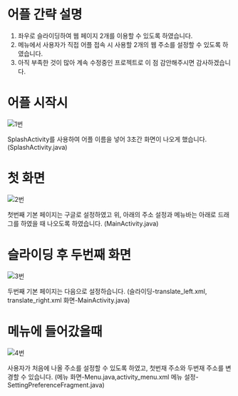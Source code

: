 # 어플 간략 설명
1. 좌우로 슬라이딩하여 웹 페이지 2개를 이용할 수 있도록 하였습니다.
2. 메뉴에서 사용자가 직접 어플 접속 시 사용할 2개의 웹 주소를 설정할 수 있도록 하였습니다.
3. 아직 부족한 것이 많아 계속 수정중인 프로젝트로 이 점 감안해주시면 감사하겠습니다.


# 어플 시작시
![1번](https://user-images.githubusercontent.com/51709213/66035709-9e6e2200-e546-11e9-93c4-39963ad67328.png)

SplashActivity를 사용하여 어플 이름을 넣어 3초간 화면이 나오게 했습니다.
(SplashActivity.java)


# 첫 화면
![2번](https://user-images.githubusercontent.com/51709213/66036080-5f8c9c00-e547-11e9-8f21-d5f3417df2a4.png)

첫번째 기본 페이지는 구글로 설정하였고 위, 아래의 주소 설정과 메뉴바는 아래로 드래그를 하였을 때 나오도록 하였습니다.
(MainActivity.java)


# 슬라이딩 후 두번째 화면
![3번](https://user-images.githubusercontent.com/51709213/66036088-63b8b980-e547-11e9-8579-e0e0f12a93c8.png)

두번째 기본 페이지는 다음으로 설정하습니다.
(슬라이딩-translate_left.xml, translate_right.xml 화면-MainActivity.java)

# 메뉴에 들어갔을때
![4번](https://user-images.githubusercontent.com/51709213/66036089-63b8b980-e547-11e9-8674-f0b6e687e781.png)

사용자가 처음에 나올 주소를 설정할 수 있도록 하였고, 첫번재 주소와 두번재 주소를 변경할 수 있습니다.
(메뉴 화면-Menu.java,activity_menu.xml 메뉴 설정-SettingPreferenceFragment.java)
